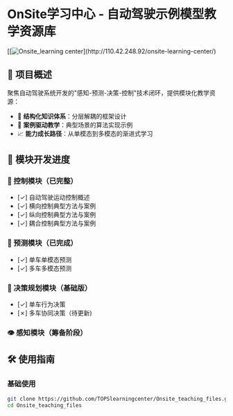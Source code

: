 # OnSite学习中心 - 自动驾驶示例模型教学资源库

[[![Onsite_learning center]([https://github.com/yourusername/onsite-learning-center](http://110.42.248.92/onsite-learning-center/))](http://110.42.248.92/onsite-learning-center/)


## 🌟 项目概述
聚焦自动驾驶系统开发的"感知-预测-决策-控制"技术闭环，提供模块化教学资源：
- 🧠 **结构化知识体系**：分层解耦的框架设计
- 🚀 **案例驱动教学**：典型场景的算法实现示例
- 📈 **能力成长路径**：从单模态到多模态的渐进式学习

## 🚦 模块开发进度

### 🎯 控制模块（已完整）
- [✓] 自动驾驶运动控制概述
- [✓] 横向控制典型方法与案例
- [✓] 纵向控制典型方法与案例
- [✓] 耦合控制典型方法与案例

### 🔮 预测模块（已完成）
- [✓] 单车单模态预测
- [✓] 多车多模态预测

### 🧠 决策规划模块（基础版）
- [✓] 单车行为决策
- [✗] 多车协同决策（待更新)

### 👁 感知模块（筹备阶段）

## 🛠 使用指南

### 基础使用
```bash
git clone https://github.com/TOPSlearningcenter/Onsite_teaching_files.git
cd Onsite_teaching_files
